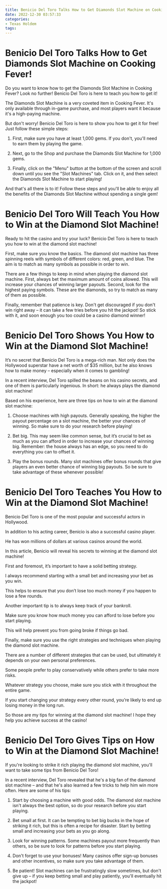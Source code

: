 ```yaml
---
title: Benicio Del Toro Talks How to Get Diamonds Slot Machine on Cooking Fever!
date: 2022-12-30 03:57:33
categories:
- Texas Holdem
tags:
---
```



#  Benicio Del Toro Talks How to Get Diamonds Slot Machine on Cooking Fever!

Do you want to know how to get the Diamonds Slot Machine in Cooking Fever? Look no further! Benicio Del Toro is here to teach you how to get it!

The Diamonds Slot Machine is a very coveted item in Cooking Fever. It's only available through in-game purchase, and most players want it because it's a high-paying machine.

But don't worry! Benicio Del Toro is here to show you how to get it for free! Just follow these simple steps:

1. First, make sure you have at least 1,000 gems. If you don't, you'll need to earn them by playing the game.

2. Next, go to the Shop and purchase the Diamonds Slot Machine for 1,000 gems.

3. Finally, click on the "Menu" button at the bottom of the screen and scroll down until you see the "Slot Machines" tab. Click on it, and then select the Diamonds Slot Machine to start playing!

And that's all there is to it! Follow these steps and you'll be able to enjoy all the benefits of the Diamonds Slot Machine without spending a single gem!

#  Benicio Del Toro Will Teach You How to Win at the Diamond Slot Machine!

Ready to hit the casino and try your luck? Benicio Del Toro is here to teach you how to win at the diamond slot machine!

First, make sure you know the basics. The diamond slot machine has three spinning reels with symbols of different colors: red, green, and blue. The aim is to match as many symbols as possible in order to win.

There are a few things to keep in mind when playing the diamond slot machine. First, always bet the maximum amount of coins allowed. This will increase your chances of winning larger payouts. Second, look for the highest paying symbols. These are the diamonds, so try to match as many of them as possible.

Finally, remember that patience is key. Don't get discouraged if you don't win right away – it can take a few tries before you hit the jackpot! So stick with it, and soon enough you too could be a casino diamond winner!

#  Benicio Del Toro Shows You How to Win at the Diamond Slot Machine!

It’s no secret that Benicio Del Toro is a mega-rich man. Not only does the Hollywood superstar have a net worth of $35 million, but he also knows how to make money – especially when it comes to gambling!

In a recent interview, Del Toro spilled the beans on his casino secrets, and one of them is particularly ingenious. In short: he always plays the diamond slot machine!

Based on his experience, here are three tips on how to win at the diamond slot machine:

1) Choose machines with high payouts. Generally speaking, the higher the payout percentage on a slot machine, the better your chances of winning. So make sure to do your research before playing!

2) Bet big. This may seem like common sense, but it’s crucial to bet as much as you can afford in order to increase your chances of winning big. Remember: the house always has an edge, so you need to do everything you can to offset it.

3) Play the bonus rounds. Many slot machines offer bonus rounds that give players an even better chance of winning big payouts. So be sure to take advantage of these whenever possible!

#  Benicio Del Toro Teaches You How to Win at the Diamond Slot Machine!

Benicio Del Toro is one of the most popular and successful actors in Hollywood.

In addition to his acting career, Benicio is also a successful casino player.

He has won millions of dollars at various casinos around the world.

In this article, Benicio will reveal his secrets to winning at the diamond slot machine!

First and foremost, it’s important to have a solid betting strategy.

I always recommend starting with a small bet and increasing your bet as you win.

This helps to ensure that you don’t lose too much money if you happen to lose a few rounds.

Another important tip is to always keep track of your bankroll.

Make sure you know how much money you can afford to lose before you start playing.

This will help prevent you from going broke if things go bad.

Finally, make sure you use the right strategies and techniques when playing the diamond slot machine.


There are a number of different strategies that can be used, but ultimately it depends on your own personal preferences. 

Some people prefer to play conservatively while others prefer to take more risks. 

 Whatever strategy you choose, make sure you stick with it throughout the entire game. 

If you start changing your strategy every other round, you’re likely to end up losing money in the long run. 

So those are my tips for winning at the diamond slot machine! I hope they help you achieve success at the casino!

#  Benicio Del Toro Gives Tips on How to Win at the Diamond Slot Machine!

If you're looking to strike it rich playing the diamond slot machine, you'll want to take some tips from Benicio Del Toro!

In a recent interview, Del Toro revealed that he's a big fan of the diamond slot machine – and that he's also learned a few tricks to help him win more often. Here are some of his tips:

1. Start by choosing a machine with good odds. The diamond slot machine isn't always the best option, so do your research before you start playing.

2. Bet small at first. It can be tempting to bet big bucks in the hope of striking it rich, but this is often a recipe for disaster. Start by betting small and increasing your bets as you go along.

3. Look for winning patterns. Some machines payout more frequently than others, so be sure to look for patterns before you start playing.

4. Don't forget to use your bonuses! Many casinos offer sign-up bonuses and other incentives, so make sure you take advantage of them.

5. Be patient! Slot machines can be frustratingly slow sometimes, but don't give up – if you keep betting small and play patiently, you'll eventually hit the jackpot!